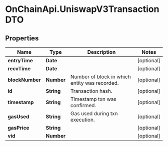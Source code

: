 # OnChainApi.UniswapV3TransactionDTO

## Properties

Name | Type | Description | Notes
------------ | ------------- | ------------- | -------------
**entryTime** | **Date** |  | [optional] 
**recvTime** | **Date** |  | [optional] 
**blockNumber** | **Number** | Number of block in which entity was recorded. | [optional] 
**id** | **String** | Transaction hash. | [optional] 
**timestamp** | **String** | Timestamp txn was confirmed. | [optional] 
**gasUsed** | **String** | Gas used during txn execution. | [optional] 
**gasPrice** | **String** |  | [optional] 
**vid** | **Number** |  | [optional] 


